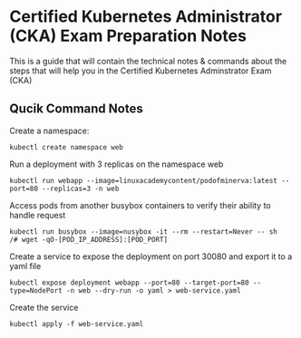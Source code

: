 # Certified Kubernetes Administrator (CKA) Exam Preparation Notes
This is a guide that will contain the technical notes & commands about the steps that will help you in the Certified Kubernetes Adminstrator Exam (CKA)
## Qucik Command Notes
Create a namespace:

    kubectl create namespace web

Run a deployment with 3 replicas on the namespace web
    
    kubectl run webapp --image=linuxacademycontent/podofminerva:latest --port=80 --replicas=3 -n web

Access pods from another busybox containers to verify their ability to handle request

    kubectl run busybox --image=nusybox -it --rm --restart=Never -- sh
    /# wget -qO-[POD_IP_ADDRESS]:[POD_PORT]

Create a service to expose the deployment on port 30080 and export it to a yaml file

    kubectl expose deployment webapp --port=80 --target-port=80 --type=NodePort -n web --dry-run -o yaml > web-service.yaml
    
Create the service

    kubectl apply -f web-service.yaml
